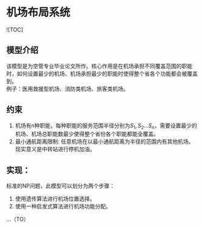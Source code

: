 # 机场布局系统
![TOC]
## 模型介绍

该模型是为空管专业毕业论文所作。核心作用是在机场承担不同覆盖范围的职能时，如何设置最少的机场、机场承担最少的职能时使得整个省各个功能都会被覆盖到。  
例子：医用救援型机场、消防类机场、旅客类机场。

## 约束

1. 机场有$n$种职能，每种职能的服务范围半径分别为$S_1,S_2...S_n$，需要设置最少的机场、机场总职能数最少使得整个省份各个职能都能全覆盖。
2. 最小通航距离限制: 任意机场在以最小通航距离为半径的范围内有其他机场。现实意义是中转站进行停机加油。

## 实现：

标准的NP问题，此模型可以划分为两个步骤：  
1. 使用遗传算法进行机场位置选择。
2. 使用一种启发式算法进行机场功能分配。

...（TO）